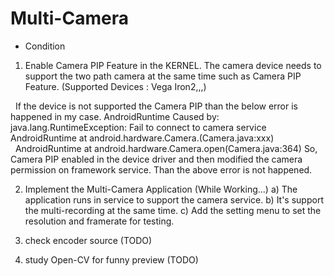 # Multi-Camera
 - Condition
  1) Enable Camera PIP Feature in the KERNEL.
    The camera device needs to support the two path camera at the same time such as Camera PIP Feature.
    (Supported Devices : Vega Iron2,,,)
 
    If the device is not supported the Camera PIP than the below error is happened in my case.
       AndroidRuntime Caused by: java.lang.RuntimeException: Fail to connect to camera service
       AndroidRuntime at android.hardware.Camera.<init>(Camera.java:xxx)
       AndroidRuntime at android.hardware.Camera.open(Camera.java:364)
    So, Camera PIP enabled in the device driver and then modified the camera permission on framework service.
    Than the above error is not happened.

  2) Implement the Multi-Camera Application (While Working...)
    a) The application runs in service to support the camera service.
    b) It's support the multi-recording at the same time.
    c) Add the setting menu to set the resolution and framerate for testing.
  
  3) check encoder source (TODO)
  
  4) study Open-CV for funny preview (TODO)
